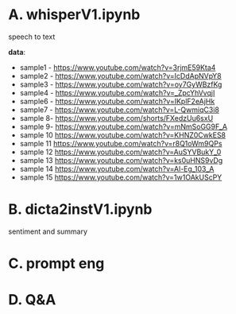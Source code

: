 # A. whisperV1.ipynb
speech to text  

**data**:
  - sample1 - https://www.youtube.com/watch?v=3rjmE59Kta4
  - sample2 - https://www.youtube.com/watch?v=IcDdApNVpY8
  - sample3 - https://www.youtube.com/watch?v=oy7GyWBzfKg
  - sample4 - https://www.youtube.com/watch?v=_ZpcYhVvqjI
  - sample6 - https://www.youtube.com/watch?v=IKplF2eAjHk
  - sample7 - https://www.youtube.com/watch?v=L-QwmiqC3i8
  - sample 8- https://www.youtube.com/shorts/FXedzUu6sxU
  - sample 9- https://www.youtube.com/watch?v=mNmSoGG9F_A
  - sample 10 https://www.youtube.com/watch?v=KHNZ0CwkES8
  - sample 11 https://www.youtube.com/watch?v=r8Q1oWm9QPs
  - sample 12 https://www.youtube.com/watch?v=AuSYVBukY_0
  - sample 13 https://www.youtube.com/watch?v=ks0uHNS9vDg
  - sample 14 https://www.youtube.com/watch?v=Al-Eg_103_A
  - sample 15 https://www.youtube.com/watch?v=1w1OAkUScPY


# B. dicta2instV1.ipynb 

sentiment and summary


# C. prompt eng


# D. Q&A

